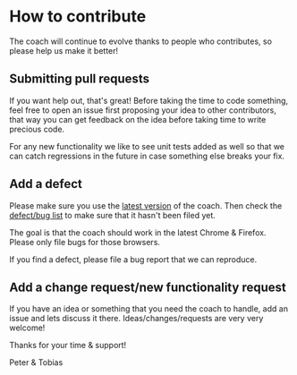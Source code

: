 # How to contribute
The coach will continue to evolve thanks to people who contributes, so please help us make it better!

## Submitting pull requests
If you want help out, that's great! Before taking the time to code something, feel free to open an issue first proposing your idea to other contributors, that way you can get feedback on the idea before taking time to write precious code.

For any new functionality we like to see unit tests added as well so that we can catch regressions in the future in case something else breaks your fix.

## Add a defect
Please make sure you use the [latest version](https://www.npmjs.com/package/webcoach) of the coach. Then check the [defect/bug list](https://github.com/sitespeedio/coach/issues?labels=bug&page=1&state=open) to make sure that it hasn't been filed yet.

The goal is that the coach should work in the latest Chrome & Firefox. Please only file bugs for those browsers.

If you find a defect, please file a bug report that we can reproduce.

## Add a change request/new functionality request
If you have an idea or something that you need the coach to handle, add an issue and lets discuss it there. Ideas/changes/requests are very very welcome!

Thanks for your time & support!

Peter & Tobias
